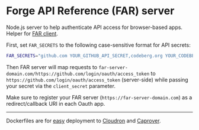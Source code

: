 # Forge API Reference (FAR) server

Node.js server to help authenticate API access for browser-based apps. Helper for [FAR client](https://far.rosano.ca).

First, set `FAR_SECRETS` to the following case-sensitive format for API secrets:

```bash
FAR_SECRETS="github.com YOUR_GITHUB_API_SECRET,codeberg.org YOUR_CODEBERG_API_SECRET"
```

Then FAR server will map requests to `far-server-domain.com/https://github.com/login/oauth/access_token` to `https://github.com/login/oauth/access_token` (server-side) while passing your secret via the `client_secret` parameter.

Make sure to register your FAR server (`https://far-server-domain.com`) as a redirect/callback URI in each Oauth app.

---

Dockerfiles are for [easy](https://easyindie.app) deployment to [Cloudron](cloudron.io) and [Caprover](https://caprover.com).
